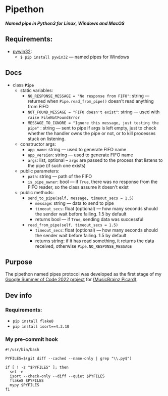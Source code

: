 # Pipethon
***Named pipe in Python3 for Linux, Windows and MacOS***

## Requirements:
- [pywin32](https://github.com/mhammond/pywin32): 
  - `$ pip install pywin32` — named pipes for Windows

## Docs
- class **`Pipe`**
  - static variables:
    - `NO_RESPONSE_MESSAGE = "No response from FIFO"`: string — returned when `Pipe.read_from_pipe()` doesn't read anything from FIFO
    - `NOT_FOUND_MESSAGE = "FIFO doesn't exist"`: string — used with `raise FileNotFoundError`
    - `MESSAGE_TO_IGNORE = "Ignore this message, just testing the pipe"` : string — sent to pipe if args is left empty, just to check whether the handler owns the pipe or not, or to kill processes stuck on listening. 
  - constructor args: 
    - `app_name`: string — used to generate FIFO name
    - `app_version`: string — used to generate FIFO name
    - `args`: list, optional – `args` are passed to the process that listens to the pipe (if such one exists)
  - public parameters:
    - `path`: string — path of the FIFO
    - `is_pipe_owner`: bool — if `True`, there was no response from the FIFO reader, so the class assume it doesn't exist
  - public methods:
    - `send_to_pipe(self, message, timeout_secs = 1.5)`
      - `message`: string — data to send to pipe
      - `timeout_secs`: float (optional) — how many seconds should the sender wait before failing. 1.5 by default
      - returns bool — if `True`, sending data was successful
    - `read_from_pipe(self, timeout_secs = 1.5)` 
      - `timeout_secs`: float (optional) — how many seconds should the sender wait before failing. 1.5 by default
      - returns string: if it has read something, it returns the data received, otherwise `Pipe.NO_RESPONSE_MESSAGE`


## Purpose
The pipethon named pipes protocol was developed as the first stage of my [Google Summer of Code 2022 project](https://summerofcode.withgoogle.com/programs/2022/projects/ItQ0NNLd) for [(MusicBrainz Picard)](https://github.com/metabrainz/picard). 


## Dev info
### Requirements:
  - `pip install flake8`
  - `pip install isort==4.3.10`
### My pre-commit hook
```
#!/usr/bin/bash

PYFILES=$(git diff --cached --name-only | grep "\\.py$")

if [ ! -z "$PYFILES" ]; then
  set -e
  isort --check-only --diff --quiet $PYFILES
  flake8 $PYFILES
  mypy $PYFILES
fi
```
